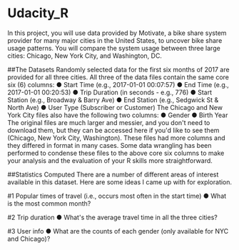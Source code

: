 # Udacity_R

In this project, you will use data provided by Motivate, a bike share system provider for many major cities in the United States, to uncover bike share usage patterns. You will compare the system usage between three large cities: Chicago, New York City, and Washington, DC.

##The Datasets
Randomly selected data for the first six months of 2017 are provided for all three cities. All three of the data files contain the same core six (6) columns:
● Start Time (e.g., 2017-01-01 00:07:57)
● End Time (e.g., 2017-01-01 00:20:53) ● Trip Duration (in seconds - e.g., 776)
● Start Station (e.g., Broadway & Barry Ave)
● End Station (e.g., Sedgwick St & North Ave)
● User Type (Subscriber or Customer)
The Chicago and New York City files also have the following two columns:
● Gender
● Birth Year
 The original files are much larger and messier, and you don't need to download them, but they can be accessed here if you'd like to see them (Chicago, New York City, Washington). These files had more columns and they differed in format in many cases. Some data wrangling has been performed to condense these files to the above core six columns to make your analysis and the evaluation of your R skills more straightforward.

##Statistics Computed
 There are a number of different areas of interest available in this dataset. Here are some ideas I came up with for exploration.
 
#1 Popular times of travel (i.e., occurs most often in the start time)
● What is the most common month?

#2 Trip duration
● What's the average travel time in all the three cities?

#3 User info
● What are the counts of each gender (only available for NYC and Chicago)?
